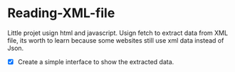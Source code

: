 # Reading-XML-file
Little projet usign html and javascript. Usign fetch to extract data from XML file, its worth to learn because some websites still use xml data instead of Json.

- [x] Create a simple interface to show the extracted data.
